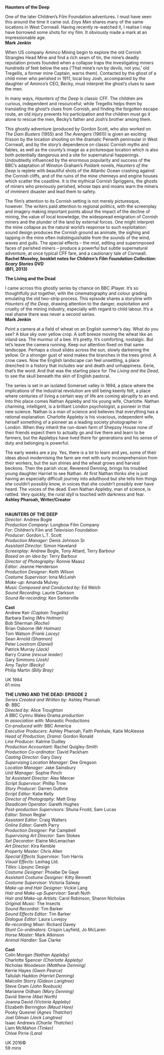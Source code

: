 

**Haunters of the Deep**

One of the later Children’s Film Foundation adventures. I must have seen this around the time it came out. _Enys Men_ shares many of the same locations in West Cornwall. Having recently re-watched it, I realise I may have borrowed some shots for my film. It obviously made a mark at an impressionable age.  
**Mark Jenkin**

When US company Aminco Mining begin to explore the old Cornish Strangles Head Mine and find a rich seam of tin, the mine’s deadly reputation proves founded when a collapse traps the investigating miners hundreds of feet below the sea (‘That mine’s run by devils, not you,’ old Tregellis, a former mine Captain, warns them). Contacted by the ghost of a child miner who perished in 1911, local boy Josh, accompanied by the daughter of Aminco’s CEO, Becky, must interpret the ghost’s clues to save the men.

In many ways, _Haunters of the Deep_ is classic CFF. The children are curious, independent and resourceful; while Tregellis helps them by translating the ghost’s clues from Cornish, and finding the forgotten escape route, an old injury prevents his participation and the children must go it alone to rescue the men, Becky’s father and Josh’s brother among them.

This ghostly adventure (produced by Gordon Scott, who also worked on  _The Dam Busters_ (1955) and _The Avengers_ (1961)) is given an exciting frisson by the location shooting on the dramatic Penwith peninsular in West Cornwall, and by the story’s dependence on classic Cornish myths and fables, as well as the county’s image as a picturesque location which is also both potentially dangerous and a site for supernatural happenings. Undoubtedly influenced by the enormous popularity and success of the BBC’s adaptation of Winston Graham’s _Poldark_ novels, _Haunters of the Deep_ is replete with beautiful shots of the Atlantic Ocean crashing against the Cornish cliffs, and of the ruins of the mine chimneys and engine houses which scatter the coastline. It is the mythical Cornish Spriggens, the ghosts of miners who previously perished, whose taps and moans warn the miners of imminent disaster and lead them to safety.

The film’s attention to its Cornish setting is not merely picturesque, however. The writers paid attention to regional politics, with the screenplay and imagery making important points about the impact of the decline of mining, the value of local knowledge, the widespread emigration of Cornish miners and the plunder of the land by external forces. One might interpret the mine collapse as the natural world’s response to such exploitation: sound design produces the Cornish ground as animate, the sighing and tapping in the mine often indistinguishable from the sounds of the wind, waves and gulls. The special effects – the mist, editing and superimposed faces of perished miners – produce a powerful but subtle supernatural adventure, at once typical CFF fare, and a cautionary tale of Cornwall.  
**Rachel Moseley, booklet notes for _Children’s Film Foundation Collection: Scary Stories_ DVD  
(BFI, 2013)**

**The Living and the Dead**

I came across this ghostly series by chance on BBC iPlayer. It’s so thoughtfully put together, with the cinematography and colour grading emulating the old two-strip process. This episode shares a storyline with _Haunters of the Deep_, drawing attention to the danger, exploitation and cruelty of the mining industry, especially with regard to child labour. It’s a real shame there was never a second series.  
**Mark Jenkin**

Point a camera at a field of wheat on an English summer’s day. What do you see? A blue sky over yellow crop. A soft breeze moving the wheat like an inland sea. The murmur of a bee. It’s pretty. It’s comforting, nostalgic. But let’s leave the camera running. Keep our attention fixed on that same landscape. Perhaps a cloud slides across the sun, slowly darkening the yellow. Or a stronger gust of wind makes the branches in the trees grind. A crow caws. Now the English landscape can feel unsettling, a place drenched in a history that includes war and death and unhappiness. Eerie, that’s the word. And that was the starting place for _The Living and the Dead_, to see the skull beneath the skin of English pastoral.

The series is set in an isolated Somerset valley in 1894, a place where the implications of the industrial revolution are still being keenly felt, a place where centuries of living a certain way of life are coming abruptly to an end. Into this place comes Nathan Appleby and his young wife, Charlotte. Nathan charming, intelligent, is a brilliant London psychologist, a pioneer in that new science. Nathan is a man of science and believes that everything has a rational explanation. Charlotte Appleby is his vivacious, independent wife, herself something of a pioneer as a leading society photographer in London. When they inherit the run-down farm of Shepzoy House none of their friends expect them to actually go and live there and learn to be farmers, but the Applebys have lived there for generations and his sense of duty and belonging is powerful.

The early weeks are a joy. Yes, there is a lot to learn and yes, some of their ideas about modernising the farm are met with surly incomprehension from their workers, but the sun shines and the wheat grows and harvest beckons. Then the parish vicar, Reverend Denning, brings his troubled young daughter Harriet to see Nathan. At first Nathan thinks she is just having an especially difficult journey into adulthood but she tells him things she couldn’t possibly know, in voices that she couldn’t possibly ever have heard. The voices of the dead. Even Nathan Appleby, man of science, is rattled. Very quickly, the rural idyll is touched with darkness and fear.  
**Ashley Pharoah, Writer/Creator**
<br><br>

**HAUNTERS OF THE DEEP**  
_Director_: Andrew Bogle  
_Production Company_: Longbow Film Company  
_For_: Children’s Film and Television Foundation  
_Producer_: Gordon L.T. Scott  
_Production Manager_: Denis Johnson Sr  
_Assistant Director_: Simon Haveland  
_Screenplay_: Andrew Bogle, Tony Attard,  Terry Barbour  
_Based on an idea by_: Terry Barbour  
_Director of Photography_: Ronnie Maasz  
_Editor_: Jeanne Henderson  
_Production Designer_: Keith Wilson  
_Costume Supervisor_: Iona McLeish  
_Make-up_: Amanda Mulvey  
_Music Composed and Conducted by_: Ed Welch  
_Sound Recording_: Laurie Clarkson  
_Sound Re-recording_: Ken Somerville

**Cast**  
Andrew Keir _(Captain Tregellis)_  
Barbara Ewing _(Mrs Holman)_  
Bob Sherman _(Roche)_  
Brian Osborne _(Mr Holman)_  
Tom Watson _(Frank Lacey)_  
Sean Arnold _(Shannon)_  
Peter Lovstrom _(Daniel)_  
Patrick Murray _(Jack)_  
Barry Craine _(rescue leader)_  
Gary Simmons _(Josh)_  
Amy Taylor _(Becky)_  
Philip Martin _(Billy Bray)_

UK 1984  
61 mins

**THE LIVING AND THE DEAD: EPISODE 2**<br>
_Series Created and Written by:_ Ashley Pharoah<br>
©: BBC<br>
_Directed by:_ Alice Troughton<br>
_A_ BBC Cymru Wales Drama _production_<br>
_In association with:_ Monastic Productions<br>
_Co-produced with:_ BBC America<br>
_Executive Producers:_ Ashley Pharoah,  Faith Penhale, Katie McAleese<br>
_Head of Production, Drama:_ Gordon Ronald<br>
_Line Producer:_ Katrine Dudley<br>
_Production Accountant:_ Rachel Quigley-Smith<br>
_Production Co-ordinator:_ David Packham<br>
_Casting Director:_ Gary Davy<br>
_Supervising Location Manager:_ Dee Gregson<br>
_Location Manager:_ Jake Sainsbury<br>
_Unit Manager:_ Sophie Pinch<br>
_1st Assistant Director:_ Alex Mercer<br>
_Script Supervisor:_ Phillip Trow<br>
_Story Producer:_ Darren Guthrie<br>
_Script Editor:_ Katie Kelly<br>
_Director of Photography:_ Matt Gray<br>
_Steadicam Operator:_ Gareth Hughes<br>
_Post-production Supervisors:_ Shuna Frodd,  Sam Lucas<br>
_Editor:_ Simon Reglar<br>
_Assistant Editor:_ Craig Walters<br>
_Online Editor:_ Gareth Parry<br>
_Production Designer:_ Pat Campbell<br>
_Supervising Art Director:_ Sam Stokes<br>
_Set Decorator:_ Elaine McLenachan<br>
_Art Director:_ Kira Kemble<br>
_Property Master:_ Chris Allen<br>
_Special Effects Supervisor:_ Tom Harris<br>
_Visual Effects:_ Lexhag Ltd.<br>
_Titles:_ Lipsync Design<br>
_Costume Designer:_ Phoebe De Gaye<br>
_Assistant Costume Designer:_ Kitty Bennett<br>
_Costume Supervisor:_ Victoria Salway<br>
_Make-up and Hair Designer:_ Vickie Lang<br>
_Hair and Make-up Supervisor:_ Sarah Nuth<br>
_Hair and Make-up Artists:_  Carol Robinson, Sharon Nicholas<br>
_Original Music:_ The Insects<br>
_Sound Recordist:_ Tim Barker<br>
_Sound Effects Editor:_ Tim Barker<br>
_Dialogue Editor:_ Laura Lovejoy<br>
_Re-recording Mixer:_ Richard Davey<br>
_Stunt Co-ordinators:_ Crispin Layfield, Jo McLaren<br>
_Horse Master:_ Mark Atkinson<br>
_Animal Handler:_ Sue Clarke<br>

**Cast**<br>
Colin Morgan _(Nathan Appleby)_<br>
Charlotte Spencer _(Charlotte Appleby)_<br>
Nicholas Woodeson _(Matthew Denning)_<br>
Kerrie Hayes _(Gwen Pearce)_<br>
Tallulah Haddon _(Harriet Denning)_<br>
Malcolm Storry _(Gideon Langtree)_<br>
Steve Oram _(John Roebuck)_<br>
Marianne Oldham _(Mary Denning)_<br>
David Sterne _(Abel North)_<br>
Joanna David _(Victoria Appleby)_<br>
Elizabeth Berrington _(Maud Hare)_<br>
Pooky Quesnel _(Agnes Thatcher)_<br>
Joel Gilman _(Jack Langtree)_<br>
Isaac Andrews _(Charlie Thatcher)_<br>
Liam McMahon _(Tinker)_<br>
Chloe Pirrie _(Lara)_<br>

UK 2016©<br>
59 mins<br>
<br>
<!--stackedit_data:
eyJoaXN0b3J5IjpbLTM0NzExNTI5Ml19
-->